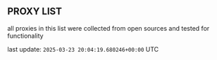 ## PROXY LIST

all proxies in this list were collected from open sources and tested for functionality

last update: `2025-03-23 20:04:19.680246+00:00` UTC